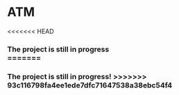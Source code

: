 # ATM

<<<<<<< HEAD
<h3>The project is still in progress <br> 
=======
<h3>The project is still in progress!
>>>>>>> 93c116798fa4ee1ede7dfc71647538a38ebc54f4
